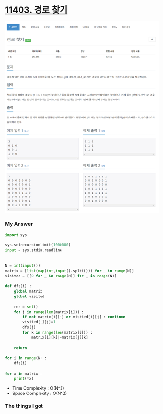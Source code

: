 # [11403. 경로 찾기](https://www.acmicpc.net/problem/11403)

![image](Problem.png)



### My Answer

```python
import sys

sys.setrecursionlimit(1000000)
input = sys.stdin.readline


N = int(input())
matrix = [list(map(int,input().split())) for _ in range(N)]
visited = [[0 for _ in range(N)] for _ in range(N)]
        
def dfs(i) : 
    global matrix
    global visited
    
    res = set()
    for j in range(len(matrix[i])) : 
        if not matrix[i][j] or visited[i][j] : continue
        visited[i][j]=1
        dfs(j)
        for k in range(len(matrix[i])) : 
            matrix[i][k]|=matrix[j][k]
        
    return 

for i in range(N) : 
    dfs(i)
        
for x in matrix : 
    print(*x)
```

* Time Complexity : O(N^3)
* Space Complexity : O(N^2)



### The things I got
